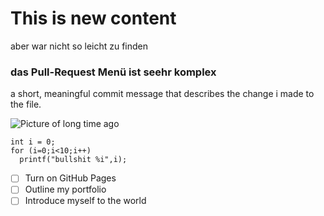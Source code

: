 # This is new content
aber war nicht so leicht zu finden  

### das Pull-Request Menü ist seehr komplex
a short, meaningful commit message that describes the change i made to the file.

![Picture of long time ago](https://www.richter-ing-buero.de/bild/Thomi.gif)

```
int i = 0;
for (i=0;i<10;i++)
  printf("bullshit %i",i);
```

- [ ] Turn on GitHub Pages
- [ ] Outline my portfolio
- [ ] Introduce myself to the world
